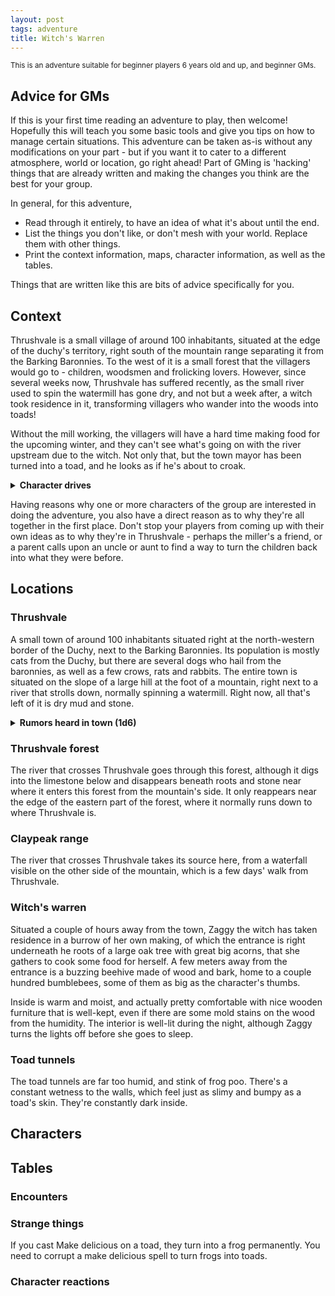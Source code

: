 ```yaml
---
layout: post
tags: adventure
title: Witch's Warren
---
```

<small>This is an adventure suitable for beginner players 6 years old and up, and beginner GMs.</small>

## Advice for GMs
If this is your first time reading an adventure to play, then welcome! Hopefully this will teach you some basic tools and give you tips on how to manage certain situations. This adventure can be taken as-is without any modifications on your part - but if you want it to cater to a different atmosphere, world or location, go right ahead! Part of GMing is 'hacking' things that are already written and making the changes you think are the best for your group.

In general, for this adventure,
*  Read through it entirely, to have an idea of what it's about until the end.
*  List the things you don't like, or don't mesh with your world. Replace them with other things.
*  Print the context information, maps, character information, as well as the tables.

<blockquotegm><p>Things that are written like this are bits of advice specifically for you.</p></blockquotegm>

## Context
Thrushvale is a small village of around 100 inhabitants, situated at the edge of the duchy's territory, right south of the mountain range separating it from the Barking Baronnies. To the west of it is a small forest that the villagers would go to - children, woodsmen and frolicking lovers. However, since several weeks now, Thrushvale has suffered recently, as the small river used to spin the watermill has gone dry, and not but a week after, a witch took residence in it, transforming villagers who wander into the woods into toads!

Without the mill working, the villagers will have a hard time making food for the upcoming winter, and they can't see what's going on with the river upstream due to the witch. Not only that, but the town mayor has been turned into a toad, and he looks as if he's about to croak. 

<details markdown="1">
<summary><b>Character drives</b></summary>
Here are some reasons why the different factions could take an interest in Thrushvale's predicament:
  
*  <b>Cats:</b> when the mayor left for the forest, he brought with him his shiny golden pendant. When he came back, he didn't have it anymore - it was surely taken by the witch, and you can go grab it for yourself.
*  <b>Dogs:</b> the dog barons sent you to help the farmers of Thrushvale, who are too far into the wilds of the duchy to be adequately helped.
*  <b>Crows:</b> the fireflies called upon the Firefly Accord to send you to investigate the forest, as they're too scared to venture in after the disappearance of the last scouting force sent there.
*  <b>Rabbits:</b> these are all new people to meet, and there's surely an interesting story to tell after you deal with whatever's going on here.
*  <b>Rats:</b> by helping the villagers of Thrushvale, you also show that the Tabby duke is an inadequate protector of their own lands.
*  <b>Moles:</b> other moles have determined that the dried-up river is an artesian well - now that it's dry, this could be an opportunity to explore its galleries underground once the danger is cleared.
*  <b>Boars:</b> the bugs of Thrushvale forest have all but disappeared. Investigate what is going on and put a stop to it.

</details>

<blockquotegm>

<p>Having reasons why one or more characters of the group are interested in doing the adventure, you also have a direct reason as to why they're all together in the first place. Don't stop your players from coming up with their own ideas as to why they're in Thrushvale - perhaps the miller's a friend, or a parent calls upon an uncle or aunt to find a way to turn the children back into what they were before.</p>

</blockquotegm>

## Locations

### Thrushvale
A small town of around 100 inhabitants situated right at the north-western border of the Duchy, next to the Barking Baronnies. Its population is mostly cats from the Duchy, but there are several dogs who hail from the baronnies, as well as a few crows, rats and rabbits. The entire town is situated on the slope of a large hill at the foot of a mountain, right next to a river that strolls down, normally spinning a watermill. Right now, all that's left of it is dry mud and stone.

<details markdown="1">
<summary><b>Rumors heard in town (1d6)</b></summary>
  
1.  <i>The forest's been awfully quiet lately. It's as if the witch stole all life from there.</i>
2.  <i>Did you hear the mayor lost his pendant to the witch in the forest? What does she need it for?</i>
3.  <i>Last night, I saw four glowing yellow eyes looking at me from the edge of the forest!</i>
4.  <i>The Duke's never going to help us - what with what's happening down south.</i>
5.  <i>Where are the fireflies? They used to come here once a week.</i>
6.  <i>I saw the witch, and she was using all of the water in her big cauldron!</i>

</details>

### Thrushvale forest
The river that crosses Thrushvale goes through this forest, although it digs into the limestone below and disappears beneath roots and stone near where it enters this forest from the mountain's side. It only reappears near the edge of the eastern part of the forest, where it normally runs down to where Thrushvale is.

### Claypeak range
The river that crosses Thrushvale takes its source here, from a waterfall visible on the other side of the mountain, which is a few days' walk from Thrushvale.

### Witch's warren
Situated a couple of hours away from the town, Zaggy the witch has taken residence in a burrow of her own making, of which the entrance is right underneath he roots of a large oak tree with great big acorns, that she gathers to cook some food for herself. A few meters away from the entrance is a buzzing beehive made of wood and bark, home to a couple hundred bumblebees, some of them as big as the character's thumbs.

Inside is warm and moist, and actually pretty comfortable with nice wooden furniture that is well-kept, even if there are some mold stains on the wood from the humidity. The interior is well-lit during the night, although Zaggy turns the lights off before she goes to sleep.

### Toad tunnels
The toad tunnels are far too humid, and stink of frog poo. There's a constant wetness to the walls, which feel just as slimy and bumpy as a toad's skin. They're constantly dark inside.

## Characters

## Tables

### Encounters

### Strange things
If you cast Make delicious on a toad, they turn into a frog permanently. You need to corrupt a make delicious spell to turn frogs into toads.

### Character reactions
